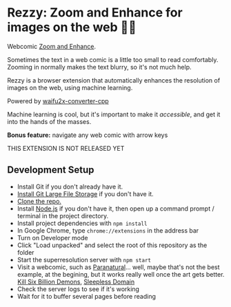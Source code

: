 
# Rezzy: Zoom and Enhance for images on the web 🔎✨

Webcomic [Zoom and Enhance](https://www.youtube.com/watch?v=LhF_56SxrGk).

Sometimes the text in a web comic is a little too small to read comfortably.  
Zooming in normally makes the text blurry, so it's not much help.  

Rezzy is a browser extension that automatically enhances the resolution of images on the web,
using machine learning.

Powered by [waifu2x-converter-cpp][]

Machine learning is cool, but it's important to make it *accessible*, and get it into the hands of the masses.

**Bonus feature:** navigate any web comic with arrow keys

THIS EXTENSION IS NOT RELEASED YET

## Development Setup

- Install Git if you don't already have it.
- [Install Git Large File Storage][git lfs install] if you don't have it.
- [Clone the repo.][git clone]
- Install [Node.js][] if you don't have it, then open up a command prompt / terminal in the project directory.
- Install project dependencies with `npm install`
- In Google Chrome, type `chrome://extensions` in the address bar
- Turn on Developer mode
- Click "Load unpacked" and select the root of this repository as the folder
- Start the superresolution server with `npm start`
- Visit a webcomic, such as [Paranatural](https://www.paranatural.net/comic/chapter-1)... well, maybe that's not the best example, at the begining, but it works really well once the art gets better. [Kill Six Billion Demons](https://killsixbilliondemons.com/comic/kill-six-billion-demons-chapter-1/), [Sleepless Domain](https://www.sleeplessdomain.com/comic/chapter-1-cover)
- Check the server logs to see if it's working
- Wait for it to buffer several pages before reading

[waifu2x-converter-cpp]: https://github.com/DeadSix27/waifu2x-converter-cpp
[Node.js]: https://nodejs.org/
[git lfs install]: https://help.github.com/en/github/managing-large-files/installing-git-large-file-storage
[git clone]: https://help.github.com/articles/cloning-a-repository/
